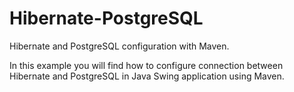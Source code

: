 # Hibernate-PostgreSQL
Hibernate and PostgreSQL configuration with Maven.

In this example you will find how to configure connection between Hibernate and PostgreSQL in Java Swing application using Maven.
